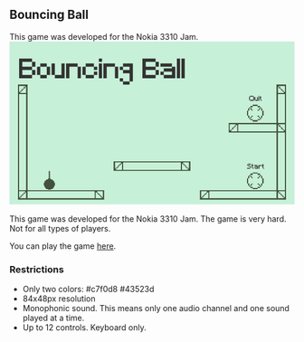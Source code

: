 ## Bouncing Ball
This game was developed for the Nokia 3310 Jam.
![](images/Banner.png)

This game was developed for the Nokia 3310 Jam.
The game is very hard. Not for all types of players.

You can play the game [here](https://smeurfy.itch.io/bouncing-ball).

### Restrictions
- Only two colors: #c7f0d8 #43523d
- 84x48px resolution
- Monophonic sound. This means only one audio channel and one sound played at a time.
- Up to 12 controls. Keyboard only.
